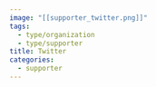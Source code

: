 ```yaml
---
image: "[[supporter_twitter.png]]"
tags:
  - type/organization
  - type/supporter
title: Twitter
categories:
  - supporter
---
```

